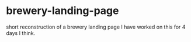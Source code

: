 # brewery-landing-page
short reconstruction of a brewery landing page
I have worked on this for 4 days I think.
